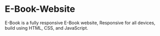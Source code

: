 # E-Book-Website
E-Book is a fully responsive E-Book website, Responsive for all devices, build using HTML, CSS, and JavaScript.
